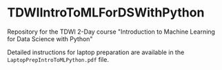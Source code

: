# TDWIIntroToMLForDSWithPython
Repository for the TDWI 2-Day course "Introduction to Machine Learning for Data Science with Python"

Detailed instructions for laptop preparation are available in the `LaptopPrepIntroToMLPython.pdf` file.
